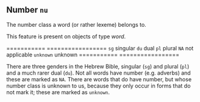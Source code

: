 Number `nu`
-------------------------------------------------

The number class a word (or rather lexeme) belongs to.

This feature is present on objects of type *word*.

=========== =================
`sg`      singular
`du`      dual
`pl`      plural
`NA`      not applicable
`unknown` unknown
=========== =================

There are three genders in the Hebrew Bible, singular (`sg`) and plural (`pl`) and a much rarer dual (`du`).
Not all words have number (e.g. adverbs) and these are marked as `NA`.
There are words that do have number, but whose number class is unknown to us,
because they only occur in forms that do not mark it;
these are marked as `unknown`.

